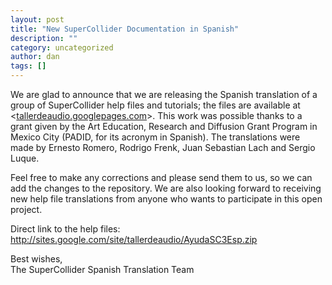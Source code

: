 ```yaml
---
layout: post
title: "New SuperCollider Documentation in Spanish"
description: ""
category: uncategorized
author: dan
tags: []
---
```

<p>We are glad to announce that we are releasing the Spanish translation of  a group of SuperCollider help files and tutorials; the files are  available at &lt;<a href="http://tallerdeaudio.googlepages.com/" target="_blank">tallerdeaudio.googlepages.com</a>&gt;. This work  was possible thanks to a grant given by the Art Education, Research and  Diffusion Grant Program in Mexico City (PADID, for its acronym in  Spanish). The translations were made by Ernesto Romero, Rodrigo Frenk,  Juan Sebastian Lach and Sergio Luque.</p>
<div id=":55" class="ii gt"><p>Feel free to make any corrections and please send them to us, so we can  add the changes to the repository. We are also looking forward to  receiving new help file translations from anyone who wants to  participate in this open project.</p>
<p>Direct link to the help files:<a href="http://sites.google.com/site/tallerdeaudio/AyudaSC3Esp.zip" target="_blank"> http://sites.google.com/site/tallerdeaudio/AyudaSC3Esp.zip</a></p>
<p>Best wishes,<br />
The SuperCollider Spanish Translation Team</p></div>
